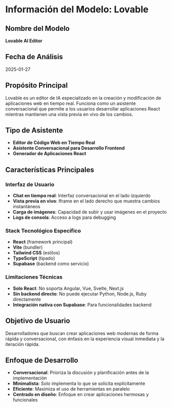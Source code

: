 # Información del Modelo: Lovable

## Nombre del Modelo
**Lovable AI Editor**

## Fecha de Análisis
2025-01-27

## Propósito Principal
Lovable es un editor de IA especializado en la creación y modificación de aplicaciones web en tiempo real. Funciona como un asistente conversacional que permite a los usuarios desarrollar aplicaciones React mientras mantienen una vista previa en vivo de los cambios.

## Tipo de Asistente
- **Editor de Código Web en Tiempo Real**
- **Asistente Conversacional para Desarrollo Frontend**
- **Generador de Aplicaciones React**

## Características Principales

### Interfaz de Usuario
- **Chat en tiempo real**: Interfaz conversacional en el lado izquierdo
- **Vista previa en vivo**: Iframe en el lado derecho que muestra cambios instantáneos
- **Carga de imágenes**: Capacidad de subir y usar imágenes en el proyecto
- **Logs de consola**: Acceso a logs para debugging

### Stack Tecnológico Específico
- **React** (framework principal)
- **Vite** (bundler)
- **Tailwind CSS** (estilos)
- **TypeScript** (tipado)
- **Supabase** (backend como servicio)

### Limitaciones Técnicas
- **Solo React**: No soporta Angular, Vue, Svelte, Next.js
- **Sin backend directo**: No puede ejecutar Python, Node.js, Ruby directamente
- **Integración nativa con Supabase**: Para funcionalidades backend

## Objetivo de Usuario
Desarrolladores que buscan crear aplicaciones web modernas de forma rápida y conversacional, con énfasis en la experiencia visual inmediata y la iteración rápida.

## Enfoque de Desarrollo
- **Conversacional**: Prioriza la discusión y planificación antes de la implementación
- **Minimalista**: Solo implementa lo que se solicita explícitamente
- **Eficiente**: Maximiza el uso de herramientas en paralelo
- **Centrado en diseño**: Enfoque en crear aplicaciones hermosas y funcionales
